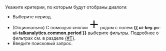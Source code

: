 Укажите критерии, по которым будут отобраны диалоги:

* Выберите период.
* (Опционально) С помощью кнопки ![image](../../../_assets/console-icons/plus.svg) рядом с полем **{{ ui-key.yc-ui-talkanalytics.common.period }}** выберите фильтры. Подробнее о фильтрах см. в разделе [{#T}](../../../speechsense/concepts/dialogs.md#filters).
* Введите поисковый запрос.

